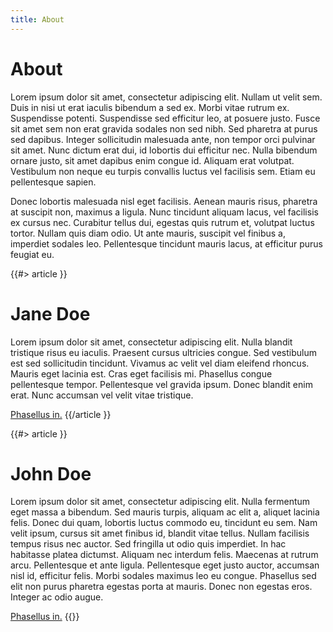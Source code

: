 ```yaml
---
title: About
---
```


# About

Lorem ipsum dolor sit amet, consectetur adipiscing elit. Nullam ut velit sem. Duis in nisi ut erat iaculis bibendum a sed ex. Morbi vitae rutrum ex. Suspendisse potenti. Suspendisse sed efficitur leo, at posuere justo. Fusce sit amet sem non erat gravida sodales non sed nibh. Sed pharetra at purus sed dapibus. Integer sollicitudin malesuada ante, non tempor orci pulvinar sit amet. Nunc dictum erat dui, id lobortis dui efficitur nec. Nulla bibendum ornare justo, sit amet dapibus enim congue id. Aliquam erat volutpat. Vestibulum non neque eu turpis convallis luctus vel facilisis sem. Etiam eu pellentesque sapien.

Donec lobortis malesuada nisl eget facilisis. Aenean mauris risus, pharetra at suscipit non, maximus a ligula. Nunc tincidunt aliquam lacus, vel facilisis ex cursus nec. Curabitur tellus dui, egestas quis rutrum et, volutpat luctus tortor. Nullam quis diam odio. Ut ante mauris, suscipit vel finibus a, imperdiet sodales leo. Pellentesque tincidunt mauris lacus, at efficitur purus feugiat eu.

{{#> article }}
# Jane Doe

Lorem ipsum dolor sit amet, consectetur adipiscing elit. Nulla blandit tristique risus eu iaculis. Praesent cursus ultricies congue. Sed vestibulum est sed sollicitudin tincidunt. Vivamus ac velit vel diam eleifend rhoncus. Mauris eget lacinia est. Cras eget facilisis mi. Phasellus congue pellentesque tempor. Pellentesque vel gravida ipsum. Donec blandit enim erat. Nunc accumsan vel velit vitae tristique.

[Phasellus in.](/about/doejane)
{{/article }}

{{#> article }}
# John Doe

Lorem ipsum dolor sit amet, consectetur adipiscing elit. Nulla fermentum eget massa a bibendum. Sed mauris turpis, aliquam ac elit a, aliquet lacinia felis. Donec dui quam, lobortis luctus commodo eu, tincidunt eu sem. Nam velit ipsum, cursus sit amet finibus id, blandit vitae tellus. Nullam facilisis tempus risus nec auctor. Sed fringilla ut odio quis imperdiet. In hac habitasse platea dictumst. Aliquam nec interdum felis. Maecenas at rutrum arcu. Pellentesque et ante ligula. Pellentesque eget justo auctor, accumsan nisl id, efficitur felis. Morbi sodales maximus leo eu congue. Phasellus sed elit non purus pharetra egestas porta at mauris. Donec non egestas eros. Integer ac odio augue.

[Phasellus in.](/about/doejohn)
{{}}
